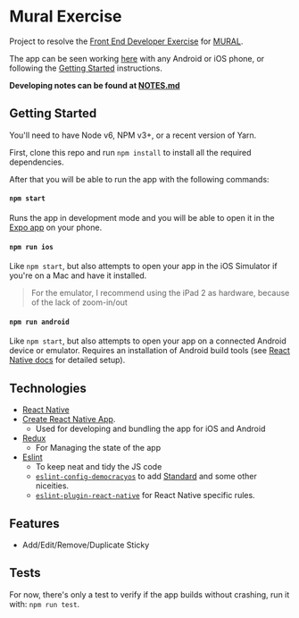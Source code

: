 # Mural Exercise

Project to resolve the [Front End Developer Exercise](docs/MURALFrontEndDeveloper.pdf) for [MURAL](https://mural.co).

The app can be seen working [here](https://expo.io/@mjlescano/mural-exercise) with any Android or iOS phone, or following the [Getting Started](#getting-started) instructions.

**Developing notes can be found at [NOTES.md](NOTES.md)**

## Getting Started

You'll need to have Node v6, NPM v3+, or a recent version of Yarn.

First, clone this repo and run `npm install` to install all the required dependencies.

After that you will be able to run the app with the following commands:

#### `npm start`

Runs the app in development mode and you will be able to open it in the [Expo app](https://expo.io) on your phone.

#### `npm run ios`

Like `npm start`, but also attempts to open your app in the iOS Simulator if you're on a Mac and have it installed.

> For the emulator, I recommend using the iPad 2 as hardware, because of the lack of zoom-in/out

#### `npm run android`

Like `npm start`, but also attempts to open your app on a connected Android device or emulator. Requires an installation of Android build tools (see [React Native docs](https://facebook.github.io/react-native/docs/getting-started.html) for detailed setup).

## Technologies

* [React Native](https://facebook.github.io/react-native/)
* [Create React Native App](https://github.com/react-community/create-react-native-app).
  * Used for developing and bundling the app for iOS and Android
* [Redux](http://redux.js.org/)
  * For Managing the state of the app
* [Eslint](http://eslint.org/)
  * To keep neat and tidy the JS code
  * [`eslint-config-democracyos`](https://github.com/DemocracyOS/eslint-config-democracyos) to add [Standard](https://standardjs.com/rules) and some other niceities.
  * [`eslint-plugin-react-native`](https://github.com/Intellicode/eslint-plugin-react-native) for React Native specific rules.

## Features

* Add/Edit/Remove/Duplicate Sticky

## Tests

For now, there's only a test to verify if the app builds without crashing, run it with: `npm run test`.
